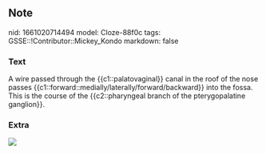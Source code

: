 ## Note
nid: 1661020714494
model: Cloze-88f0c
tags: GSSE::!Contributor::Mickey_Kondo
markdown: false

### Text
A wire passed through the {{c1::palatovaginal}} canal in the roof of the nose passes {{c1::forward::medially/laterally/forward/backward}} into the fossa. This is the course of the {{c2::pharyngeal branch of the pterygopalatine ganglion}}.

### Extra
<img src="head-and-neck-anatomy-16-5-638.jpg">
